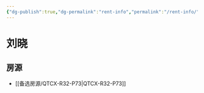 ```yaml
---
{"dg-publish":true,"dg-permalink":"rent-info","permalink":"/rent-info/"}
---
```



# 刘晓

## 房源

- [[备选房源/QTCX-R32-P73\|QTCX-R32-P73]]

